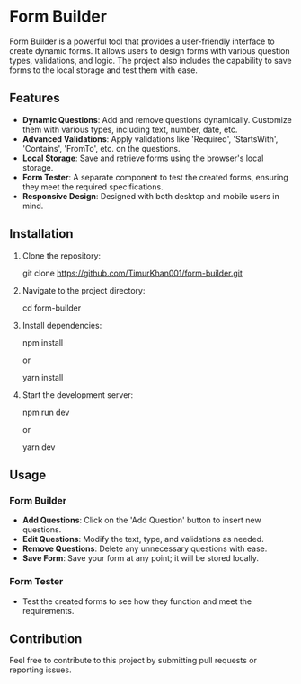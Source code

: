 # Form Builder

Form Builder is a powerful tool that provides a user-friendly interface to create dynamic forms. It allows users to design forms with various question types, validations, and logic. The project also includes the capability to save forms to the local storage and test them with ease.

## Features

- **Dynamic Questions**: Add and remove questions dynamically. Customize them with various types, including text, number, date, etc.
- **Advanced Validations**: Apply validations like 'Required', 'StartsWith', 'Contains', 'FromTo', etc. on the questions.
- **Local Storage**: Save and retrieve forms using the browser's local storage.
- **Form Tester**: A separate component to test the created forms, ensuring they meet the required specifications.
- **Responsive Design**: Designed with both desktop and mobile users in mind.

## Installation

1. Clone the repository:

   git clone https://github.com/TimurKhan001/form-builder.git

2. Navigate to the project directory:

   cd form-builder

3. Install dependencies:

   npm install

   or

   yarn install

4. Start the development server:

   npm run dev

   or

   yarn dev

## Usage

### Form Builder

- **Add Questions**: Click on the 'Add Question' button to insert new questions.
- **Edit Questions**: Modify the text, type, and validations as needed.
- **Remove Questions**: Delete any unnecessary questions with ease.
- **Save Form**: Save your form at any point; it will be stored locally.

### Form Tester

- Test the created forms to see how they function and meet the requirements.

## Contribution

Feel free to contribute to this project by submitting pull requests or reporting issues.
